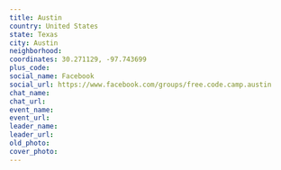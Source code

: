 ```yaml
---
title: Austin
country: United States
state: Texas
city: Austin
neighborhood: 
coordinates: 30.271129, -97.743699
plus_code:
social_name: Facebook
social_url: https://www.facebook.com/groups/free.code.camp.austin
chat_name:
chat_url:
event_name:
event_url:
leader_name:
leader_url:
old_photo: 
cover_photo:
---
```

